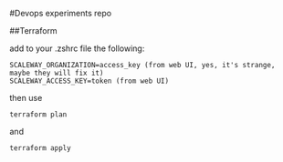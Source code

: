 #Devops experiments repo

##Terraform

add to your .zshrc file the following:
```
SCALEWAY_ORGANIZATION=access_key (from web UI, yes, it's strange, maybe they will fix it)
SCALEWAY_ACCESS_KEY=token (from web UI)
```
then use
```
terraform plan
```
and
```
terraform apply
```
